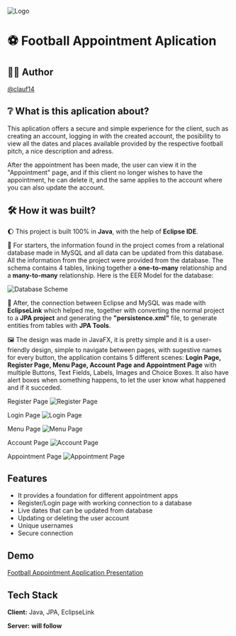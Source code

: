 
![Logo](https://i.imgur.com/wOUxPX3.png)


# ⚽ Football Appointment Aplication



 

## 👨‍🎓 Author

[@clauf14](https://www.github.com/clauf14)


## ❔ What is this aplication about?
This aplication offers a secure and simple experience for the client, such as creating an account, logging in with the created account, the posibility to view all the dates and places available provided by the respective football pitch, a nice description and adress.

 After the appointment has been made, the user can view it in the "Appointment" page, and if this client no longer wishes to have the appointment, he can delete it, and the same applies to the account where you can also update the account.
## 🛠️  How it was built?
🌔 This project is built 100% in **Java**, with the help of **Eclipse IDE**.

💾 For starters, the information found in the project comes from a relational database made in MySQL and all data can be updated from this database. All the information from the project were provided from the database. The schema contains 4 tables, linking together a **one-to-many** relationship and a **many-to-many** relationship. Here is the EER Model for the database:

![Database Scheme](https://i.imgur.com/QGF7Jo9.png)

🔗 After, the connection between Eclipse and MySQL was made with **EclipseLink** which helped me, together with converting the normal project to a **JPA project** and generating the **"persistence.xml"** file, to generate entities from tables with **JPA Tools**.

🖼️ The design was made in JavaFX, it is pretty simple and it is a user-friendly design, simple to navigate between pages, with sugestive names for every button, the application contains 5 different scenes: **Login Page, Register Page, Menu Page, Account Page and Appointment Page** with multiple Buttons, Text Fields, Labels, Images and Choice Boxes. It also have alert boxes when something happens, to let the user know what happened and if it succeded.

Register Page
![Register Page](https://i.imgur.com/GwpoALZ.png)

Login Page
![Login Page](https://i.imgur.com/ZnUci6Y.png)

Menu Page
![Menu Page](https://i.imgur.com/aCwYtTP.png)

Account Page
![Account Page](https://i.imgur.com/DmoCl8R.png)

Appointment Page
![Appointment Page](https://i.imgur.com/Z4T8sfO.png)
## Features

- It provides a foundation for different appointment apps
- Register/Login page with working connection to a database
- Live dates that can be updated from database
- Updating or deleting the user account
- Unique usernames
- Secure connection


## Demo

[Football Appointment Application Presentation](https://youtu.be/6qYj1UdOwKk)


## Tech Stack

**Client:** Java, JPA, EclipseLink

**Server:** **will follow**

